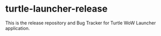 # turtle-launcher-release
This is the release repository and Bug Tracker for Turtle WoW Launcher application.
